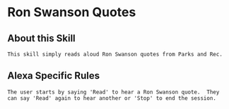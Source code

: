# Ron Swanson Quotes


## About this Skill

	This skill simply reads aloud Ron Swanson quotes from Parks and Rec.


## Alexa Specific Rules
	
	The user starts by saying 'Read' to hear a Ron Swanson quote.  They can say 'Read' again to hear another or 'Stop' to end the session.